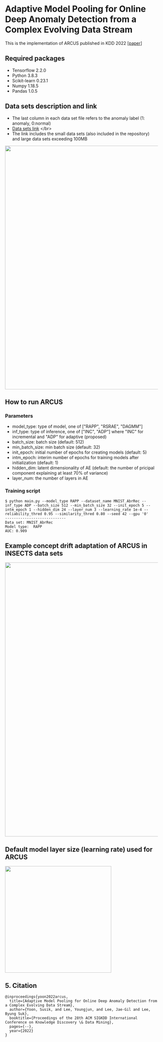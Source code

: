 # Adaptive Model Pooling for Online Deep Anomaly Detection from a Complex Evolving Data Stream
This is the implementation of ARCUS published in KDD 2022 [[paper](https://arxiv.org/abs/2206.04792)]


## Required packages
- Tensorflow 2.2.0
- Python 3.8.3
- Scikit-learn 0.23.1
- Numpy 1.18.5
- Pandas 1.0.5

## Data sets description and link
- The last column in each data set file refers to the anomaly label (1: anomaly, 0:normal)   </br>
- [Data sets link]([https://www.dropbox.com/sh/a3fhtp9zjjujrwa/AAD_4wkFaULuK-uJinbtw81Oa?dl=0](https://drive.google.com/drive/folders/1IeYCrG-eLJto25pfBQqZsXNeymQnLAvD?usp=sharing)) </br>
- The link includes the small data sets (also included in the repository) and large data sets exceeding 100MB </br>
<img src="figures/Data_sets.jpg" width="800"> 


## How to run ARCUS
### Parameters

- model_type: type of model, one of ["RAPP", "RSRAE", "DAGMM"]
- inf_type: type of inference, one of ["INC", "ADP"] where "INC" for incremental and "ADP" for adaptive (proposed)
- batch_size: batch size (default: 512)
- min_batch_size: min batch size (default: 32)
- init_epoch: initial number of epochs for creating models (default: 5)
- intm_epoch: interim number of epochs for training models after initialization  (default: 1)
- hidden_dim: latent dimensionality of AE (default: the number of pricipal component explaining at least 70% of variance)
- layer_num: the number of layers in AE

### Training script
```
$ python main.py --model_type RAPP --dataset_name MNIST_AbrRec --inf_type ADP --batch_size 512 --min_batch_size 32 --init_epoch 5 --intm_epoch 1 --hidden_dim 24 --layer_num 3 --learning_rate 1e-4 --reliability_thred 0.95 --similarity_thred 0.80 --seed 42 --gpu '0' 
----------------------------
Data set: MNIST_AbrRec
Model type:  RAPP
AUC: 0.909
```

## Example concept drift adaptation of ARCUS in INSECTS data sets
<img src="figures/Drift_adaptation.jpg" width="900">

## Default model layer size (learning rate) used for ARCUS
<img src="figures/ARCUS_params.jpg" width="350">

## 5. Citation
```
@inproceedings{yoon2022arcus,
  title={Adaptive Model Pooling for Online Deep Anomaly Detection from a Complex Evolving Data Stream},
  author={Yoon, Susik, and Lee, Youngjun, and Lee, Jae-Gil and Lee, Byung Suk},
  booktitle={Proceedings of the 28th ACM SIGKDD International Conference on Knowledge Discovery \& Data Mining},
  pages={--},
  year={2022}
}
```
